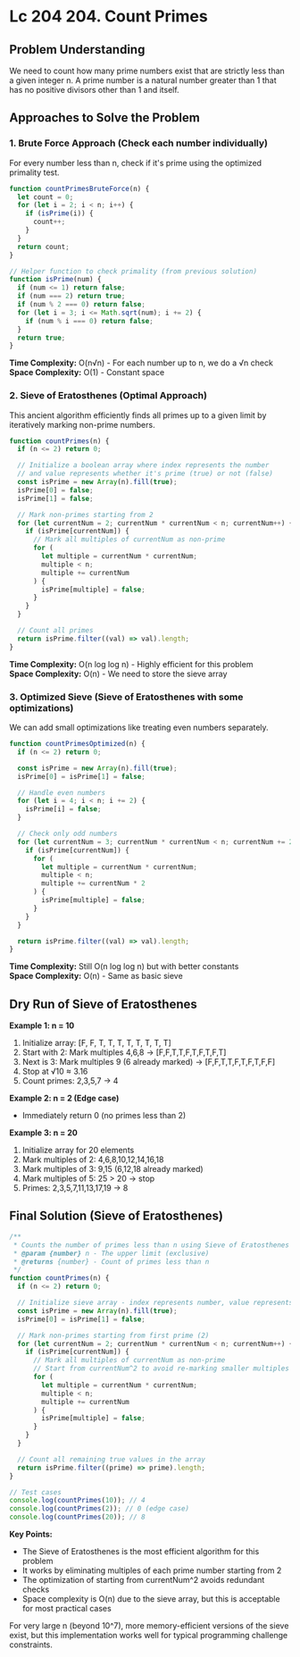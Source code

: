 # Lc 204 204. Count Primes

## Problem Understanding

We need to count how many prime numbers exist that are strictly less than a given integer n. A prime number is a natural number greater than 1 that has no positive divisors other than 1 and itself.

## Approaches to Solve the Problem

### 1. Brute Force Approach (Check each number individually)

For every number less than n, check if it's prime using the optimized primality test.

```javascript
function countPrimesBruteForce(n) {
  let count = 0;
  for (let i = 2; i < n; i++) {
    if (isPrime(i)) {
      count++;
    }
  }
  return count;
}

// Helper function to check primality (from previous solution)
function isPrime(num) {
  if (num <= 1) return false;
  if (num === 2) return true;
  if (num % 2 === 0) return false;
  for (let i = 3; i <= Math.sqrt(num); i += 2) {
    if (num % i === 0) return false;
  }
  return true;
}
```

**Time Complexity:** O(n√n) - For each number up to n, we do a √n check  
**Space Complexity:** O(1) - Constant space

### 2. Sieve of Eratosthenes (Optimal Approach)

This ancient algorithm efficiently finds all primes up to a given limit by iteratively marking non-prime numbers.

```javascript
function countPrimes(n) {
  if (n <= 2) return 0;

  // Initialize a boolean array where index represents the number
  // and value represents whether it's prime (true) or not (false)
  const isPrime = new Array(n).fill(true);
  isPrime[0] = false;
  isPrime[1] = false;

  // Mark non-primes starting from 2
  for (let currentNum = 2; currentNum * currentNum < n; currentNum++) {
    if (isPrime[currentNum]) {
      // Mark all multiples of currentNum as non-prime
      for (
        let multiple = currentNum * currentNum;
        multiple < n;
        multiple += currentNum
      ) {
        isPrime[multiple] = false;
      }
    }
  }

  // Count all primes
  return isPrime.filter((val) => val).length;
}
```

**Time Complexity:** O(n log log n) - Highly efficient for this problem  
**Space Complexity:** O(n) - We need to store the sieve array

### 3. Optimized Sieve (Sieve of Eratosthenes with some optimizations)

We can add small optimizations like treating even numbers separately.

```javascript
function countPrimesOptimized(n) {
  if (n <= 2) return 0;

  const isPrime = new Array(n).fill(true);
  isPrime[0] = isPrime[1] = false;

  // Handle even numbers
  for (let i = 4; i < n; i += 2) {
    isPrime[i] = false;
  }

  // Check only odd numbers
  for (let currentNum = 3; currentNum * currentNum < n; currentNum += 2) {
    if (isPrime[currentNum]) {
      for (
        let multiple = currentNum * currentNum;
        multiple < n;
        multiple += currentNum * 2
      ) {
        isPrime[multiple] = false;
      }
    }
  }

  return isPrime.filter((val) => val).length;
}
```

**Time Complexity:** Still O(n log log n) but with better constants  
**Space Complexity:** O(n) - Same as basic sieve

## Dry Run of Sieve of Eratosthenes

**Example 1: n = 10**

1. Initialize array: [F, F, T, T, T, T, T, T, T, T]
2. Start with 2: Mark multiples 4,6,8 → [F,F,T,T,F,T,F,T,F,T]
3. Next is 3: Mark multiples 9 (6 already marked) → [F,F,T,T,F,T,F,T,F,F]
4. Stop at √10 ≈ 3.16
5. Count primes: 2,3,5,7 → 4

**Example 2: n = 2 (Edge case)**

- Immediately return 0 (no primes less than 2)

**Example 3: n = 20**

1. Initialize array for 20 elements
2. Mark multiples of 2: 4,6,8,10,12,14,16,18
3. Mark multiples of 3: 9,15 (6,12,18 already marked)
4. Mark multiples of 5: 25 > 20 → stop
5. Primes: 2,3,5,7,11,13,17,19 → 8

## Final Solution (Sieve of Eratosthenes)

```javascript
/**
 * Counts the number of primes less than n using Sieve of Eratosthenes
 * @param {number} n - The upper limit (exclusive)
 * @returns {number} - Count of primes less than n
 */
function countPrimes(n) {
  if (n <= 2) return 0;

  // Initialize sieve array - index represents number, value represents primality
  const isPrime = new Array(n).fill(true);
  isPrime[0] = isPrime[1] = false;

  // Mark non-primes starting from first prime (2)
  for (let currentNum = 2; currentNum * currentNum < n; currentNum++) {
    if (isPrime[currentNum]) {
      // Mark all multiples of currentNum as non-prime
      // Start from currentNum^2 to avoid re-marking smaller multiples
      for (
        let multiple = currentNum * currentNum;
        multiple < n;
        multiple += currentNum
      ) {
        isPrime[multiple] = false;
      }
    }
  }

  // Count all remaining true values in the array
  return isPrime.filter((prime) => prime).length;
}

// Test cases
console.log(countPrimes(10)); // 4
console.log(countPrimes(2)); // 0 (edge case)
console.log(countPrimes(20)); // 8
```

**Key Points:**

- The Sieve of Eratosthenes is the most efficient algorithm for this problem
- It works by eliminating multiples of each prime number starting from 2
- The optimization of starting from currentNum^2 avoids redundant checks
- Space complexity is O(n) due to the sieve array, but this is acceptable for most practical cases

For very large n (beyond 10^7), more memory-efficient versions of the sieve exist, but this implementation works well for typical programming challenge constraints.
